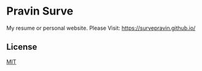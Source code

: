 # Pravin Surve
My resume or personal website.
Please Visit: https://survepravin.github.io/


## License
[MIT](https://choosealicense.com/licenses/mit/)
